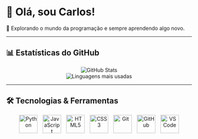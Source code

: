 # 👋 Olá, sou Carlos! 

🚀 Explorando o mundo da programação e sempre aprendendo algo novo.   

---

## 📊 Estatísticas do GitHub  

<p align="center">
  <img src="https://github-readme-stats.vercel.app/api?username=carlos140k&show_icons=true&theme=tokyonight" alt="GitHub Stats">
  <br>
  <img src="https://github-readme-stats.vercel.app/api/top-langs/?username=carlos140k&layout=compact&theme=tokyonight" alt="Linguagens mais usadas">
</p>

---

## 🛠️ Tecnologias & Ferramentas  

<p align="center">
  <img src="https://cdn.jsdelivr.net/gh/devicons/devicon/icons/python/python-original.svg" alt="Python" width="50" height="50"/>
  <img src="https://cdn.jsdelivr.net/gh/devicons/devicon/icons/javascript/javascript-original.svg" alt="JavaScript" width="50" height="50" style="margin: 0 10px;"/>
  <img src="https://cdn.jsdelivr.net/gh/devicons/devicon/icons/html5/html5-original.svg" alt="HTML5" width="50" height="50"/>
  <img src="https://cdn.jsdelivr.net/gh/devicons/devicon/icons/css3/css3-original.svg" alt="CSS3" width="50" height="50" style="margin: 0 10px;"/>
  <img src="https://cdn.jsdelivr.net/gh/devicons/devicon/icons/git/git-original.svg" alt="Git" width="50" height="50"/>
  <img src="https://cdn.jsdelivr.net/gh/devicons/devicon/icons/github/github-original.svg" alt="GitHub" width="50" height="50" style="margin: 0 10px;"/>
  <img src="https://cdn.jsdelivr.net/gh/devicons/devicon/icons/vscode/vscode-original.svg" alt="VS Code" width="50" height="50"/>
</p> 

